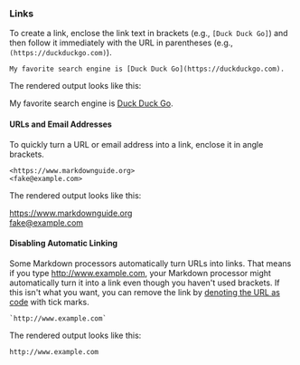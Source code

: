 ### Links

To create a link, enclose the link text in brackets (e.g., `[Duck Duck Go]`) and then follow it immediately with the URL in parentheses (e.g., `(https://duckduckgo.com)`).

```
My favorite search engine is [Duck Duck Go](https://duckduckgo.com).
```

The rendered output looks like this:

My favorite search engine is [Duck Duck Go](https://duckduckgo.com).

#### URLs and Email Addresses

To quickly turn a URL or email address into a link, enclose it in angle brackets.

```
<https://www.markdownguide.org>
<fake@example.com>
```

The rendered output looks like this:

<https://www.markdownguide.org><br/>
<fake@example.com>

#### Disabling Automatic Linking

Some Markdown processors automatically turn URLs into links. That means if you type http://www.example.com, your Markdown processor might automatically turn it into a link even though you haven't used brackets. If this isn't what you want, you can remove the link by [denoting the URL as code](#code-1) with tick marks.

```
`http://www.example.com`
```

The rendered output looks like this:

`http://www.example.com`
